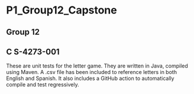 # P1_Group12_Capstone
## Group 12
## C S-4273-001
These are unit tests for the letter game. They are written in Java, compiled using Maven. A .csv file has been included to reference letters in both English and Spanish. It also includes a GitHub action to automatically compile and test regressively.
